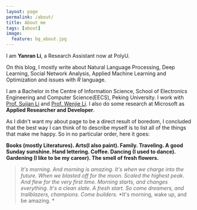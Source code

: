 ```yaml
---
layout: page
permalink: /about/
title: About me
tags: [about]
image:
  feature: bg_about.jpg
---
```


I am **Yanran Li**, a Research Assistant now at PolyU. 

On this blog, I mostly write about Natural Language Processing, Deep Learning, Social Network Analysis, Applied Machine Learning and Optimization and issues with *R* language. 

I am a Bachelor in the Centre of Information Science, School of Electronics Engineering and Computer Science(EECS), Peking University. I work with [Prof. Sujian Li](http://www.icl.pku.edu.cn/member/lisujian/) and [Prof. Wenjie Li](http://www4.comp.polyu.edu.hk/~cswjli/). I also do some research at Microsoft as **Applied Researcher and Developer**.

As I didn't want my about page to be a direct result of boredom, I concluded that the best way I can think of to describe myself is to list all of the things that make me happy. So in no particular order, here it goes: 

**Books (mostly Literatures). Arts(I also paint). Family. Traveling. A good Sunday sunshine. Hand lettering. Coffee. Dancing (I used to dance). Gardening (I like to be my career). The smell of fresh flowers.**





> *It's morning. And morning is amazing. It's when we charge into the future. When we blasted off for the moon.*
> *Scaled the highest peak. And flew for the very first time. Morning starts, and changes everything.*
> *It's a clean slate. A fresh start.*
> *So come dreamers, and trailblazers, champions. Come builders.*
> *It's morning, wake up, and be amazing. *



<!-- 
## What HPSTR brings to the table:

* Responsive templates for post, page, and post index `_layouts`. Looks great on mobile, tablet, and desktop devices.
* Gracefully degrads in older browsers. Compatible with Internet Explorer 8+ and all modern browsers.  
* Modern and minimal design.
* Sweet animated menu.
* Background image support.
* Readable typography to make your words shine.
* Support for large images to call out your favorite posts.
* Comments powered by [Disqus](http://disqus.com) if you choose to enable.
* Simple and clear permalink structure[^1].
* [Open Graph](https://developers.facebook.com/docs/opengraph/) and [Twitter Cards](https://dev.twitter.com/docs/cards) support for a better social sharing experience.
* Simple [custom 404 page]({{ site.url }}/404.html) to get you started.
* Stylesheets for Pygments and Coderay [syntax highlighting]({{ site.url }}/code-highlighting-post/) to make your code examples look snazzy
* [Grunt](http://gruntjs.com) build script for easy theme development

<div markdown="0"><a href="{{ site.url }}/theme-setup" class="btn btn-info">Install the Theme</a></div>

[^1]: Example: *domain.com/category-name/post-title* -->